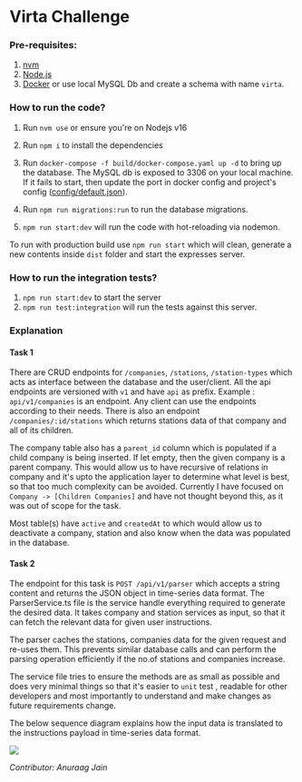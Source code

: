 
# Virta Challenge

### Pre-requisites:
1. [nvm](https://github.com/nvm-sh/nvm)
2. [Node.js](https://nodejs.org/en/)
3. [Docker](https://docker.com) or use local MySQL Db and create a schema with name `virta`.


### How to run the code?

1. Run `nvm use` or ensure you're on Nodejs v16

2. Run `npm i` to install the dependencies

3. Run `docker-compose -f build/docker-compose.yaml up -d` to bring up the database. The MySQL db is exposed to 3306 on your local machine. If it fails to start, then update the port in docker config and project's config ([config/default.json](./config/default.json)).

4. Run `npm run migrations:run` to run the database migrations.

5.  `npm run start:dev` will run the code with hot-reloading via nodemon.


To run with production build use `npm run start` which will clean, generate a new contents inside `dist` folder and start the expresses server.

  

### How to run the integration tests?

1.  `npm run start:dev` to start the server
2.  `npm run test:integration` will run the tests against this server.

### Explanation

#### Task 1
 There are CRUD endpoints for `/companies`, `/stations`, `/station-types` which acts as interface between the database and the user/client. All the api endpoints are versioned with `v1` and have `api` as prefix. Example : `api/v1/companies` is an endpoint. Any client can use the endpoints according to their needs. There is also an endpoint `/companies/:id/stations` which returns stations data of that company and all of its children.

The company table also has a `parent_id` column which is populated if a child company is being inserted. If let empty, then the given company is a parent company. This would allow us to have recursive of relations in company and it's upto the application layer to determine what level is best, so that too much complexity can be avoided. Currently I have focused on `Company -> [Children Companies]` and have not thought beyond this, as it was out of scope for the task.

Most table(s) have `active` and `createdAt` to which would allow us to deactivate a company, station and also know when the data was populated in the database. 

#### Task 2

The endpoint for this task is `POST /api/v1/parser` which accepts a string content and returns the JSON object in time-series data format. The ParserService.ts file is the service handle everything required to generate the desired data. It takes company and station services as input, so that it can fetch the relevant data for given user instructions. 

The parser caches the stations, companies data for the given request and re-uses them. This prevents similar database calls and can perform the parsing operation efficiently if the no.of stations and companies increase. 

The service file tries to ensure the methods are as small as possible and does very minimal things so that it's easier to `unit` test , readable for other developers and most importantly to understand and make changes as future requirements change. 

The below sequence diagram explains how the input data is translated to the instructions payload in time-series data format.

[![](https://mermaid.ink/img/pako:eNp9U8lqwzAQ_RWhQ0_pD5gSKOkObUOdW93DVJokAltyR-OEEPLvHVvORhZfpMFvm5G01iZY1JmO-NegN_jgYEZQFV7JVwOxM64Gz8qUDmWBqEbd7hQh-4h0P35tQeOuUFJdAuYLcwDMkRbO4BnfUNU9dCRb8KvL2MjALvgenqdqD0-E1MjtcLjLmwnEW9W0OZyvG1Z3vzT8fplMxj87kwTd0cQjU0-BlkBW8Rx7YmRyfpZIYNgtgHHf76GYlCK2TyxqyGauCEtcHDQTT0n9SE4YppuPwzOUg9DP6JHaWM5L2sZ0Jir4cqWmgbrWW29idSNrqFvZCry9rvqONMNj3tLxPMkFGRAd-92kP7NtmBpWZQB7yaM7pS_khoTbjpsJfCyFaY90E9_i9dmng0wXoZWNdZD-UuC3_PNjmyZl3F6EwuuBrpAqcFZezLpVLLSEqbDQmWwtTqEpudCF3wi0qa0keLSOA-lsCmXEgYaGQ77yRmeSGbeg_tX1qM0_BaJDyA)](https://mermaid.live/edit#pako:eNp9U8lqwzAQ_RWhQ0_pD5gSKOkObUOdW93DVJokAltyR-OEEPLvHVvORhZfpMFvm5G01iZY1JmO-NegN_jgYEZQFV7JVwOxM64Gz8qUDmWBqEbd7hQh-4h0P35tQeOuUFJdAuYLcwDMkRbO4BnfUNU9dCRb8KvL2MjALvgenqdqD0-E1MjtcLjLmwnEW9W0OZyvG1Z3vzT8fplMxj87kwTd0cQjU0-BlkBW8Rx7YmRyfpZIYNgtgHHf76GYlCK2TyxqyGauCEtcHDQTT0n9SE4YppuPwzOUg9DP6JHaWM5L2sZ0Jir4cqWmgbrWW29idSNrqFvZCry9rvqONMNj3tLxPMkFGRAd-92kP7NtmBpWZQB7yaM7pS_khoTbjpsJfCyFaY90E9_i9dmng0wXoZWNdZD-UuC3_PNjmyZl3F6EwuuBrpAqcFZezLpVLLSEqbDQmWwtTqEpudCF3wi0qa0keLSOA-lsCmXEgYaGQ77yRmeSGbeg_tX1qM0_BaJDyA)


*Contributor: Anuraag Jain*
